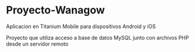 Proyecto-Wanagow
================

Aplicacion en Titanium Mobile para dispositivos Android y iOS


Proyecto que utiliza acceso a base de datos MySQL junto con archivos
PHP desde un servidor remoto
